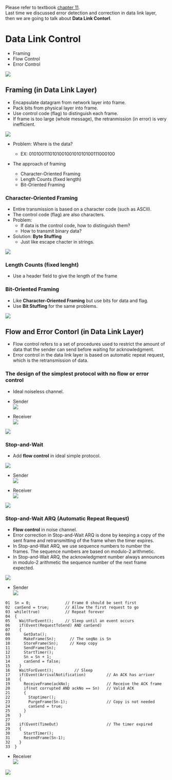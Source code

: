 Please refer to textbook [chapter 11](https://github.com/cnchenpu/data-comm/blob/master/ppt/Ch11-Forouzan.ppt). <br>
Last time we discussed error detection and correction in data link layer, then we are going to talk about __Data Link Contorl__.

# Data Link Control
- Framing
- Flow Control
- Error Control

![](fig/ideal-link-control.png)

## Framing (in Data Link Layer)
- Encapsulate datagram from network layer into frame.
- Pack bits from physical layer into frame.
- Use control code (flag) to distinguish each frame.
- If frame is too large (whole message), the retranmission (in error) is very inefficient.

![](fig/framing.png)

- Problem: Where is the data?
  - EX: 010100111010100100101010100111000100

- The approach of framing
  - Character-Oriented Framing
  - Length Counts (fixed length)
  - Bit-Oriented Framing
  
### Character-Oriented Framing
- Entire transmission is based on a character code (such as ASCII).
- The control code (flag) are also characters.
- Problem: 
  - If data is the control code, how to distinguish them?
  - How to transmit binary data?
- Solution: __Byte Stuffing__
  - Just like escape chacter in strings. 

![](fig/byte-stuffing.png)

### Length Counts (fixed lenght)
- Use a header field to give the length of the frame

### Bit-Oriented Framing
- Like __Character-Oriented Framing__ but use bits for data and flag.
- Use __Bit Stuffing__ for the same problems.

![](fig/bit-stuffing.png)

## Flow and Error Contorl (in Data Link Layer)
- Flow control refers to a set of procedures used to restrict  the amount of data that the sender can send  before waiting for acknowledgment.
- Error control in the data link layer is based on automatic repeat request, which is the retransmission of data.

### The design of the simplest protocol with no flow or error control 
- Ideal noiseless channel.
- Sender <br>
![](fig/algo-sender-1.png)

- Receiver <br>
![](fig/algo-receiver-1.png)

![](fig/flow-1.png)

### Stop-and-Wait
- Add __flow control__ in ideal simple protocol.

![](fig/stop-and-wait.png)

- Sender <br>
![](fig/algo-sender-2.png)

- Receiver <br>
![](fig/algo-receiver-2.png)

![](fig/flow-2.png)

### Stop-and-Wait ARQ (Automatic Repeat Request)
- __Flow control__ in noise channel.
- Error correction in Stop-and-Wait ARQ is done by keeping a copy of the sent frame and retransmitting of the frame when the timer expires.
- In Stop-and-Wait ARQ, we use sequence numbers to number the frames. The sequence numbers are based on modulo-2 arithmetic.
- In Stop-and-Wait ARQ, the acknowledgment number always announces in modulo-2 arithmetic the sequence number of the next frame expected.


![](fig/stop-and-wait-arq.png)

- Sender <br>
![](fig/algo-sender-3.png)

```
01  Sn = 0;               // Frame 0 should be sent first
02  canSend = true;       // Allow the first request to go
03  while(true)           // Repeat forever
04  {
05    WaitForEvent();     // Sleep until an event occurs
06    if(Event(RequestToSend) AND canSend)
07    {
08      GetData();
09      MakeFrame(Sn);      // The seqNo is Sn
10      StoreFrame(Sn);     // Keep copy
11      SendFrame(Sn);
12      StartTimer();
13      Sn = Sn + 1;
14      canSend = false;
15    }
16    WaitForEvent();         // Sleep
17    if(Event(ArrivalNotification)         // An ACK has arriver
18    {
19      ReceiveFrame(ackNo);                // Receive the ACK frame
20      if(not corrupted AND ackNo == Sn)   // Valid ACK
21      {
22        Stoptimer();
23        PurgeFrame(Sn-1);                 // Copy is not needed
24        canSend = true;
25      }
26    }
27 
28    if(Event(TimeOut)                     // The timer expired
29    {
30      StartTimer();
31      ResendFrame(Sn-1);
32    }
33  }
```

- Receiver <br>
![](fig/algo-receiver-3.png)

![](fig/flow-3.png)

